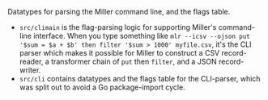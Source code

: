 Datatypes for parsing the Miller command line, and the flags table.

* `src/climain` is the flag-parsing logic for supporting Miller's command-line interface. When you type something like `mlr --icsv --ojson put '$sum = $a + $b' then filter '$sum > 1000' myfile.csv`, it's the CLI parser which makes it possible for Miller to construct a CSV record-reader, a transformer chain of `put` then `filter`, and a JSON record-writer.
* `src/cli` contains datatypes and the flags table for the CLI-parser, which was split out to avoid a Go package-import cycle.
